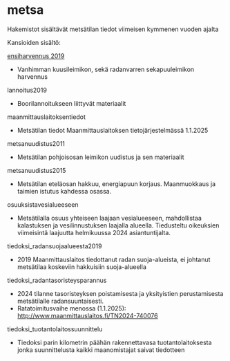# metsa


Hakemistot sisältävät metsätilan tiedot viimeisen kymmenen vuoden ajalta

Kansioiden sisältö:


<a href="https://tahtu.github.io/metsa/ensiharvennus2019">ensiharvennus 2019</a>

- Vanhimman kuusileimikon, sekä radanvarren sekapuuleimikon harvennus


lannoitus2019

- Boorilannoitukseen liittyvät materiaalit


maanmittauslaitoksentiedot

- Metsätilan tiedot Maanmittauslaitoksen tietojärjestelmässä 1.1.2025


metsanuudistus2011

- Metsätilan pohjoisosan leimikon uudistus ja sen materiaalit


metsanuudistus2015

- Metsätilan eteläosan hakkuu, energiapuun korjaus. Maanmuokkaus ja taimien istutus kahdessa osassa.


osuuksistavesialueeseen

- Metsätilalla osuus yhteiseen laajaan vesialueeseen, mahdollistaa kalastuksen ja vesilinnustuksen laajalla alueella. Tiedusteltu oikeuksien viimeisintä laajuutta helmikuussa 2024 asiantuntijalta.


tiedoksi_radansuojaalueesta2019

- 2019 Maanmittauslaitos tiedottanut radan suoja-alueista, ei johtanut metsätilaa koskeviin hakkuisiin suoja-alueella


tiedoksi_radantasoristeysparannus

- 2024 tilanne tasoristeyksen poistamisesta ja yksityistien perustamisesta metsätilalle radansuuntaisesti.
- Ratatoimitusvaihe menossa (1.1.2025): http://www.maanmittauslaitos.fi/TN2024-740076

tiedoksi_tuotantolaitossuunnittelu

- Tiedoksi parin kilometrin päähän rakennettavasa tuotantolaitoksesta jonka suunnittelusta kaikki maanomistajat saivat tiedotteen